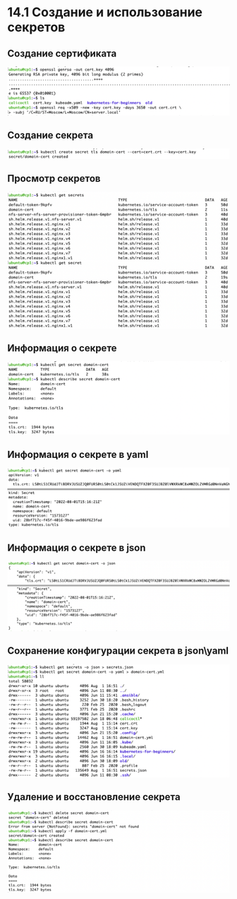 # 14.1 Создание и использование секретов

## Создание сертификата <br>
   <kbd> 
      <img src="https://github.com/Gasan66/devops-netology/blob/main/14.1/1.png" alt="cert"
      title="cert"/> 
   </kbd>

## Создание секрета <br>
   <kbd> 
      <img src="https://github.com/Gasan66/devops-netology/blob/main/14.1/2.png" alt="secret"
      title="secret"/> 
   </kbd>

## Просмотр секретов <br>
   <kbd> 
      <img src="https://github.com/Gasan66/devops-netology/blob/main/14.1/3.png" alt="list secret"
      title="list secret"/> 
   </kbd>

## Информация о секрете <br>
   <kbd> 
      <img src="https://github.com/Gasan66/devops-netology/blob/main/14.1/4.png" alt="secret info"
      title="secret info"/> 
   </kbd>

## Информация о секрете в yaml <br>
   <kbd> 
      <img src="https://github.com/Gasan66/devops-netology/blob/main/14.1/5.png" alt="secret info yaml"
      title="secret info yaml"/> 
   </kbd>

## Информация о секрете в json <br>
   <kbd> 
      <img src="https://github.com/Gasan66/devops-netology/blob/main/14.1/6.png" alt="secret info json"
      title="secret info json"/> 
   </kbd>

## Сохранение конфигурации секрета в json\yaml <br>
   <kbd> 
      <img src="https://github.com/Gasan66/devops-netology/blob/main/14.1/7.png" alt="save secret info json or yaml"
      title="save secret info json or yaml"/> 
   </kbd>

## Удаление и восстановление секрета <br>
   <kbd> 
      <img src="https://github.com/Gasan66/devops-netology/blob/main/14.1/8.png" alt="delete and restore secret"
      title="delete and restore secret"/> 
   </kbd>